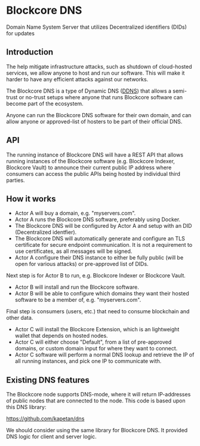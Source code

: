 # Blockcore DNS

Domain Name System Server that utilizes Decentralized identifiers (DIDs) for updates

## Introduction

The help mitigate infrastructure attacks, such as shutdown of cloud-hosted services, we allow anyone to host and run our software. This will make it harder to have any efficient attacks against our networks.

The Blockcore DNS is a type of Dynamic DNS ([DDNS](https://en.wikipedia.org/wiki/Dynamic_DNS)) that allows a semi-trust or no-trust setups where anyone that runs Blockcore software can become part of the ecosystem.

Anyone can run the Blockcore DNS software for their own domain, and can allow anyone or approved-list of hosters to be part of their official DNS.

## API

The running instance of Blockcore DNS will have a REST API that allows running instances of the Blockcore software (e.g. Blockcore Indexer, Blockcore Vault) to announce their current public IP address where consumers can access the public APIs being hosted by individual third parties.

## How it works

- Actor A will buy a domain, e.g. "myservers.com".
- Actor A runs the Blockcore DNS software, preferably using Docker.
- The Blockcore DNS will be configured by Actor A and setup with an DID (Decentralized identfier).
- The Blockcore DNS will automatically generate and configure an TLS certificate for secure endpoint communication. It is not a requirement to use certificates, as all messages will be signed.
- Actor A configure their DNS instance to either be fully public (will be open for various attacks) or pre-approved list of DIDs.

Next step is for Actor B to run, e.g. Blockcore Indexer or Blockcore Vault.

- Actor B will install and run the Blockcore software.
- Actor B will be able to configure which domains they want their hosted software to be a member of, e.g. "myservers.com".

Final step is consumers (users, etc.) that need to consume blockchain and other data.

- Actor C will install the Blockcore Extension, which is an lightweight wallet that depends on hosted nodes.
- Actor C will either choose "Default", from a list of pre-approved domains, or custom domain input for where they want to connect.
- Actor C software will perform a normal DNS lookup and retrieve the IP of all running instances, and pick one IP to communicate with.

## Existing DNS features

The Blockcore node supports DNS-mode, where it will return IP-addresses of public nodes that are connected to the node. This code is based upon this DNS library:

https://github.com/kapetan/dns

We should consider using the same library for Blockcore DNS. It provided DNS logic for client and server logic.